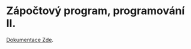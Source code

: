 # Zápočtový program, programování II.

[Dokumentace Zde](https://github.com/JamesConstruct/inmemorydb/blob/main/InMemoryDB/HtmlHelp/Home.md).
